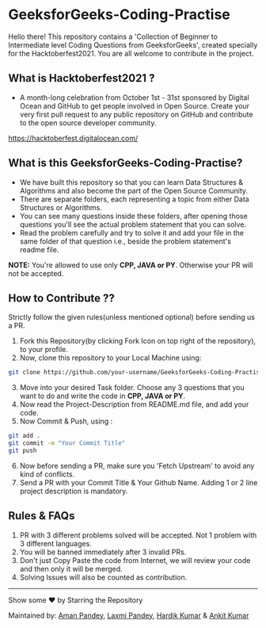 # GeeksforGeeks-Coding-Practise
Hello there!
This repository contains a 'Collection of Beginner to Intermediate level Coding Questions from GeeksforGeeks', created specially for the Hacktoberfest2021. You are all welcome to contribute in the project. 

## What is Hacktoberfest2021 ?

- A month-long celebration from October 1st - 31st sponsored by Digital Ocean and GitHub to get people involved in Open Source. Create your very first pull request to any public repository on GitHub and contribute to the open source developer community.

https://hacktoberfest.digitalocean.com/

## What is this GeeksforGeeks-Coding-Practise?

- We have built this repository so that you can learn Data Structures & Algorithms and also become the part of the Open Source Community.
- There are separate folders, each representing a topic from either Data Structures or Algorithms.
- You can see many questions inside these folders, after opening those questions you'll see the actual problem statement that you can solve.
- Read the problem carefully and try to solve it and add your file in the same folder of that question i.e., beside the problem statement's readme file.


**NOTE:** You're allowed to use only **CPP, JAVA or PY**. Otherwise your PR will not be accepted. 

## How to Contribute ??

Strictly follow the given rules(unless mentioned optional) before sending us a PR.

1. Fork this Repository(by clicking Fork Icon on top right of the repository), to your profile.
2. Now, clone this repository to your Local Machine using:
``` bash
git clone https://github.com/your-username/GeeksforGeeks-Coding-Practise.git

```
3. Move into your desired Task folder. Choose any 3 questions that you want to do and write the code in **CPP, JAVA or PY**.
4. Now read the Project-Description from README.md file, and add your code.
5. Now Commit & Push, using :
``` bash
git add .
git commit -m "Your Commit Title"
git push 
```
6. Now before sending a PR, make sure you 'Fetch Upstream' to avoid any kind of conflicts.
7. Send a PR with your Commit Title & Your Github Name. Adding 1 or 2 line project description is mandatory.


## Rules & FAQs

1. PR with 3 different problems solved will be accepted. Not 1 problem with 3 different languages.
2. You will be banned immediately after 3 invalid PRs.
3. Don't just Copy Paste the code from Internet, we will review your code and then only it will be merged.
4. Solving Issues will also be counted as contribution.

<hr>

Show some ❤️ by Starring the Repository 

Maintained by: [Aman Pandey](https://github.com/amanpandey0286), [Laxmi Pandey](https://github.com/laxmipandey47), [Hardik Kumar](https://github.com/littleironical) & [Ankit Kumar](https://github.com/AnkitKumarvaid)
